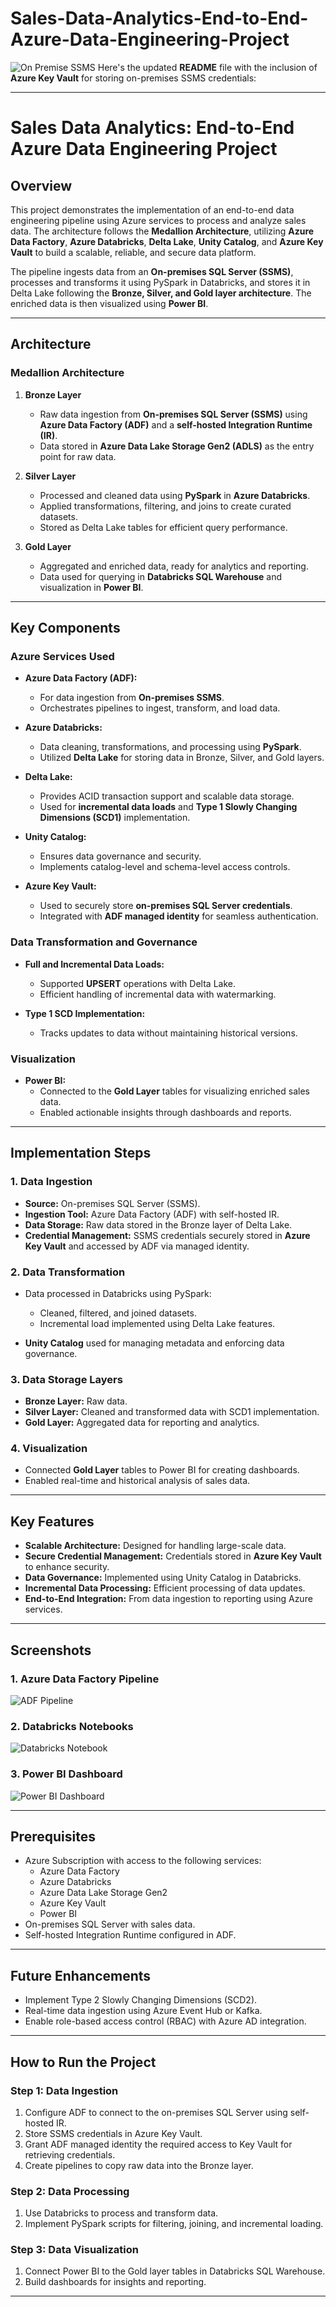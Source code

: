 # Sales-Data-Analytics-End-to-End-Azure-Data-Engineering-Project
![On Premise SSMS](https://github.com/user-attachments/assets/59c0ef3f-7785-47ac-877d-42e4c83f9b69)
Here's the updated **README** file with the inclusion of **Azure Key Vault** for storing on-premises SSMS credentials:  

---

# **Sales Data Analytics: End-to-End Azure Data Engineering Project**  

## **Overview**  
This project demonstrates the implementation of an end-to-end data engineering pipeline using Azure services to process and analyze sales data. The architecture follows the **Medallion Architecture**, utilizing **Azure Data Factory**, **Azure Databricks**, **Delta Lake**, **Unity Catalog**, and **Azure Key Vault** to build a scalable, reliable, and secure data platform.  

The pipeline ingests data from an **On-premises SQL Server (SSMS)**, processes and transforms it using PySpark in Databricks, and stores it in Delta Lake following the **Bronze, Silver, and Gold layer architecture**. The enriched data is then visualized using **Power BI**.  

---

## **Architecture**  

### **Medallion Architecture**
1. **Bronze Layer**  
   - Raw data ingestion from **On-premises SQL Server (SSMS)** using **Azure Data Factory (ADF)** and a **self-hosted Integration Runtime (IR)**.  
   - Data stored in **Azure Data Lake Storage Gen2 (ADLS)** as the entry point for raw data.  

2. **Silver Layer**  
   - Processed and cleaned data using **PySpark** in **Azure Databricks**.  
   - Applied transformations, filtering, and joins to create curated datasets.  
   - Stored as Delta Lake tables for efficient query performance.  

3. **Gold Layer**  
   - Aggregated and enriched data, ready for analytics and reporting.  
   - Data used for querying in **Databricks SQL Warehouse** and visualization in **Power BI**.  

---

## **Key Components**  

### **Azure Services Used**  
- **Azure Data Factory (ADF):**  
  - For data ingestion from **On-premises SSMS**.  
  - Orchestrates pipelines to ingest, transform, and load data.  

- **Azure Databricks:**  
  - Data cleaning, transformations, and processing using **PySpark**.  
  - Utilized **Delta Lake** for storing data in Bronze, Silver, and Gold layers.  

- **Delta Lake:**  
  - Provides ACID transaction support and scalable data storage.  
  - Used for **incremental data loads** and **Type 1 Slowly Changing Dimensions (SCD1)** implementation.  

- **Unity Catalog:**  
  - Ensures data governance and security.  
  - Implements catalog-level and schema-level access controls.  

- **Azure Key Vault:**  
  - Used to securely store **on-premises SQL Server credentials**.  
  - Integrated with **ADF managed identity** for seamless authentication.  

### **Data Transformation and Governance**  
- **Full and Incremental Data Loads:**  
  - Supported **UPSERT** operations with Delta Lake.  
  - Efficient handling of incremental data with watermarking.  

- **Type 1 SCD Implementation:**  
  - Tracks updates to data without maintaining historical versions.  

### **Visualization**  
- **Power BI:**  
  - Connected to the **Gold Layer** tables for visualizing enriched sales data.  
  - Enabled actionable insights through dashboards and reports.  

---

## **Implementation Steps**  

### 1. **Data Ingestion**  
   - **Source:** On-premises SQL Server (SSMS).  
   - **Ingestion Tool:** Azure Data Factory (ADF) with self-hosted IR.  
   - **Data Storage:** Raw data stored in the Bronze layer of Delta Lake.  
   - **Credential Management:** SSMS credentials securely stored in **Azure Key Vault** and accessed by ADF via managed identity.  

### 2. **Data Transformation**  
   - Data processed in Databricks using PySpark:  
     - Cleaned, filtered, and joined datasets.  
     - Incremental load implemented using Delta Lake features.  

   - **Unity Catalog** used for managing metadata and enforcing data governance.  

### 3. **Data Storage Layers**  
   - **Bronze Layer:** Raw data.  
   - **Silver Layer:** Cleaned and transformed data with SCD1 implementation.  
   - **Gold Layer:** Aggregated data for reporting and analytics.  

### 4. **Visualization**  
   - Connected **Gold Layer** tables to Power BI for creating dashboards.  
   - Enabled real-time and historical analysis of sales data.  

---

## **Key Features**  
- **Scalable Architecture:** Designed for handling large-scale data.  
- **Secure Credential Management:** Credentials stored in **Azure Key Vault** to enhance security.  
- **Data Governance:** Implemented using Unity Catalog in Databricks.  
- **Incremental Data Processing:** Efficient processing of data updates.  
- **End-to-End Integration:** From data ingestion to reporting using Azure services.  

---

## **Screenshots**  

### **1. Azure Data Factory Pipeline**  
![ADF Pipeline](path/to/adf_pipeline_screenshot.png)  

### **2. Databricks Notebooks**  
![Databricks Notebook](path/to/databricks_notebook_screenshot.png)  

### **3. Power BI Dashboard**  
![Power BI Dashboard](path/to/power_bi_dashboard_screenshot.png)  

---

## **Prerequisites**  
- Azure Subscription with access to the following services:  
  - Azure Data Factory  
  - Azure Databricks  
  - Azure Data Lake Storage Gen2  
  - Azure Key Vault  
  - Power BI  
- On-premises SQL Server with sales data.  
- Self-hosted Integration Runtime configured in ADF.  

---

## **Future Enhancements**  
- Implement Type 2 Slowly Changing Dimensions (SCD2).  
- Real-time data ingestion using Azure Event Hub or Kafka.  
- Enable role-based access control (RBAC) with Azure AD integration.  

---

## **How to Run the Project**  

### **Step 1: Data Ingestion**  
1. Configure ADF to connect to the on-premises SQL Server using self-hosted IR.  
2. Store SSMS credentials in Azure Key Vault.  
3. Grant ADF managed identity the required access to Key Vault for retrieving credentials.  
4. Create pipelines to copy raw data into the Bronze layer.  

### **Step 2: Data Processing**  
1. Use Databricks to process and transform data.  
2. Implement PySpark scripts for filtering, joining, and incremental loading.  

### **Step 3: Data Visualization**  
1. Connect Power BI to the Gold layer tables in Databricks SQL Warehouse.  
2. Build dashboards for insights and reporting.  

---

